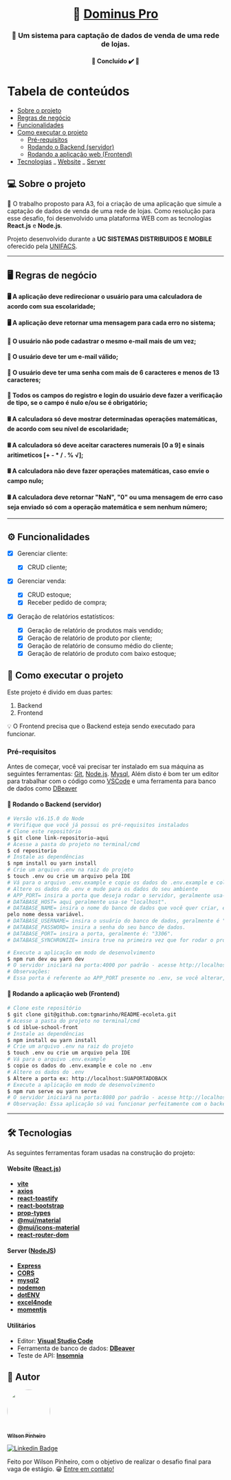 <h1 align="center">
     🏪 <a href="#" alt="site do ecoleta"> Dominus Pro </a>
</h1>

<h3 align="center">
   🏪 Um sistema para captação de dados de venda de uma rede de lojas.
</h3>

<h4 align="center">
	🚧   Concluído ✔️ 🚧
</h4>

# Tabela de conteúdos

<!--ts-->

- [Sobre o projeto](#-sobre-o-projeto)
- [Regras de negócio](#-regras-de-negocio)
- [Funcionalidades](#-funcionalidades)
- [Como executar o projeto](#-como-executar-o-projeto)
  - [Pré-requisitos](#pré-requisitos)
  - [Rodando o Backend (servidor)](#user-content--rodando-o-backend-servidor)
  - [Rodando a aplicação web (Frontend)](#user-content--rodando-a-aplicação-web-frontend)
- [Tecnologias](#-tecnologias)
_ [Website](#user-content-website--react----typescript)
_ [Server](#user-content-server--nodejs----typescript)
<!--te-->

## 💻 Sobre o projeto

🏫 O trabalho proposto para A3, foi a criação de uma aplicação que simule a captação de dados de venda de uma rede de lojas. Como resolução para esse desafio, foi desenvolvido uma plataforma WEB com as tecnologias **React.js** e **Node.js**.

Projeto desenvolvido durante a **UC SISTEMAS DISTRIBUIDOS E MOBILE** oferecido pela [UNIFACS](https://www.unifacs.br/).

---

## 🖥️ Regras de negócio

#### 🖥️ A aplicação deve redirecionar o usuário para uma calculadora de acordo com sua escolaridade;

#### 🖥️ A aplicação deve retornar uma mensagem para cada erro no sistema;

#### 🧍 O usuário não pode cadastrar o mesmo e-mail mais de um vez;

#### 🧍 O usuário deve ter um e-mail válido;

#### 🧍 O usuário deve ter uma senha com mais de 6 caracteres e menos de 13 caracteres;

#### 🧍 Todos os campos do registro e login do usuário deve fazer a verificação de tipo, se o campo é nulo e/ou se é obrigatório;

#### 🖩 A calculadora só deve mostrar determinadas operações matemáticas, de acordo com seu nível de escolaridade;

#### 🖩 A calculadora só deve aceitar caracteres numerais [0 a 9] e sinais aritimeticos [+ - * / . % √];

#### 🖩 A calculadora não deve fazer operações matemáticas, caso envie o campo nulo;

#### 🖩 A calculadora deve retornar "NaN", "0" ou uma mensagem de erro caso seja enviado só com a operação matemática e sem nenhum número;

---

## ⚙️ Funcionalidades

- [x] Gerenciar cliente:

  - [x] CRUD cliente;

- [x] Gerenciar venda:

  - [x] CRUD estoque;
  - [x] Receber pedido de compra;

- [x] Geração de relatórios estatísticos:
  - [x] Geração de relatório de produtos mais vendido;
  - [x] Geração de relatório de produto por cliente;
  - [x] Geração de relatório de consumo médio do cliente;
  - [x] Geração de relatório de produto com baixo estoque;

## 🚀 Como executar o projeto

Este projeto é divido em duas partes:

1. Backend
2. Frontend

💡 O Frontend precisa que o Backend esteja sendo executado para funcionar.

### Pré-requisitos

Antes de começar, você vai precisar ter instalado em sua máquina as seguintes ferramentas:
[Git](https://git-scm.com), [Node.js](https://nodejs.org/en/). [Mysql](https://dev.mysql.com/downloads/installer/), Além disto é bom ter um editor para trabalhar com o código como [VSCode](https://code.visualstudio.com/) e uma ferramenta para banco de dados como [DBeaver](https://dbeaver.io/download/)

#### 🎲 Rodando o Backend (servidor)

```bash
# Versão v16.15.0 do Node
# Verifique que você já possui os pré-requisitos instalados
# Clone este repositório
$ git clone link-repositorio-aqui
# Acesse a pasta do projeto no terminal/cmd
$ cd repositorio
# Instale as dependências
$ npm install ou yarn install
# Crie um arquivo .env na raiz do projeto
$ touch .env ou crie um arquivo pela IDE
# Vá para o arquivo .env.example e copie os dados do .env.example e cole no .env
# Altere os dados do .env e mude para os dados do seu ambiente
# APP_PORT= insira a porta que deseja rodar o servidor, geralmente usa-se a "3000".
# DATABASE_HOST= aqui geralmente usa-se "localhost".
# DATABASE_NAME= insira o nome do banco de dados que você quer criar, ele vai gerar o banco
pelo nome dessa variável.
# DATABASE_USERNAME= insira o usuário do banco de dados, geralmente é "root".
# DATABASE_PASSWORD= insira a senha do seu banco de dados.
# DATABASE_PORT= insira a porta, geralmente é: "3306".
# DATABASE_SYNCHRONIZE= insira true na primeira vez que for rodar o projeto para criar o banco e a tabela e depois coloque como false.

# Execute a aplicação em modo de desenvolvimento
$ npm run dev ou yarn dev
# O servidor iniciará na porta:4000 por padrão - acesse http://localhost:4000
# Observações:
# Essa porta é referente ao APP_PORT presente no .env, se você alterar, terá que mudar a porta "3333" para a que você definiu.
```

#### 🧭 Rodando a aplicação web (Frontend)

```bash
# Clone este repositório
$ git clone git@github.com:tgmarinho/README-ecoleta.git
# Acesse a pasta do projeto no terminal/cmd
$ cd iblue-school-front
# Instale as dependências
$ npm install ou yarn install
# Crie um arquivo .env na raiz do projeto
$ touch .env ou crie um arquivo pela IDE
# Vá para o arquivo .env.example
$ copie os dados do .env.example e cole no .env
# Altere os dados do .env
$ Altere a porta ex: http://localhost:SUAPORTADOBACK
# Execute a aplicação em modo de desenvolvimento
$ npm run serve ou yarn serve
# O servidor iniciará na porta:8080 por padrão - acesse http://localhost:8080
# Observação: Essa aplicação só vai funcionar perfeitamente com o backend em node rodando em paralelo, ou seja, ao mesmo tempo.
```

---

## 🛠 Tecnologias

As seguintes ferramentas foram usadas na construção do projeto:

#### **Website** ([React.js](https://pt-br.react.dev/blog/2023/03/16/introducing-react-dev))

- **[vite](https://vitejs.dev/guide/)**
- **[axios](https://github.com/axios/axios)**
- **[react-toastify](https://www.npmjs.com/package/react-toastify)**
- **[react-bootstrap](https://react-bootstrap.netlify.app/docs/getting-started/introduction)**
- **[prop-types](https://www.npmjs.com/package/prop-types)**
- **[@mui/material](https://mui.com/material-ui/getting-started/installation/)**
- **[@mui/icons-material](https://mui.com/material-ui/material-icons/)**
- **[react-router-dom](https://v5.reactrouter.com/web/guides/quick-start)**

#### **Server** ([NodeJS](https://nodejs.orgen/))

- **[Express](https://expressjs.com/)**
- **[CORS](https://www.npmjs.com/package/cors)**
- **[mysql2](https://www.npmjs.com/package/mysql2)**
- **[nodemon](https://www.npmjs.com/package/nodemon)**
- **[dotENV](https://github.com/motdotla/dotenv)**
- **[excel4node](https://www.npmjs.com/package/excel4node)**
- **[momentjs](https://momentjs.com/)**

#### **Utilitários**

- Editor: **[Visual Studio Code](https://code.visualstudio.com/)**
- Ferramenta de banco de dados: **[DBeaver](https://dbeaver.io/)**
- Teste de API: **[Insomnia](https://insomnia.rest/)**

## 🦸 Autor

<a href="https://blog.rocketseat.com.br/author/thiago/">
 <img style="border-radius: 50%;" src="https://avatars.githubusercontent.com/u/87429689?v=4" width="100px;" alt=""/>
 <br />
 <sub><b>Wilson Pinheiro</b></sub></a>
 <br />

[![Linkedin Badge](https://img.shields.io/twitter/url?label=LINKEDIN&logo=linkedin&style=social&url=https%3A%2F%2Fwww.linkedin.com%2Fin%2Fwilsonpinh%2F)](https://www.linkedin.com/in/wilsonpinh/)

Feito por Wilson Pinheiro, com o objetivo de realizar o desafio final para vaga de estágio. 😀 [Entre em contato!](https://www.linkedin.com/in/wilsonpinh/)
